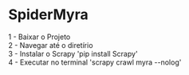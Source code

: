 # SpiderMyra

1 - Baixar o Projeto <br>
2 - Navegar até o diretírio<br>
3 - Instalar o Scrapy 'pip install Scrapy'<br>
4 - Executar no terminal 'scrapy crawl myra --nolog'<br>